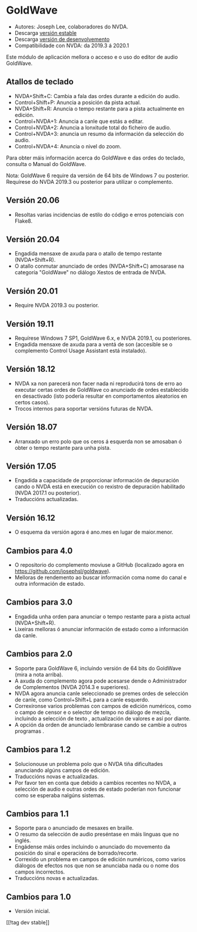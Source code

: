 # GoldWave #

* Autores: Joseph Lee, colaboradores do NVDA.
* Descarga [versión estable][1]
* Descarga [versión de desenvolvemento][2]
* Compatibilidade con NVDA: da 2019.3 á 2020.1

Este módulo de aplicación mellora o acceso e o uso do editor de audio
GoldWave.

## Atallos de teclado ##

* NVDA+Shift+C: Cambia a fala das ordes durante a edición do audio.
* Control+Shift+P: Anuncia a posición da pista actual.
* NVDA+Shift+R: Anuncia o tempo restante para a pista actualmente en
  edición.
* Control+NVDA+1: Anuncia a canle que estás a editar.
* Control+NVDA+2: Anuncia a lonxitude total do ficheiro de audio.
* Control+NVDA+3: anuncia un resumo da información da selección do audio.
* Control+NVDA+4: Anuncia o nivel do zoom.

Para obter máis información acerca do GoldWave e das ordes do teclado,
consulta o Manual do GoldWave.

Nota: GoldWave 6 require da versión de 64 bits de Windows 7 ou
posterior. Requírese do NVDA 2019.3 ou posterior para utilizar o
complemento.

## Versión 20.06

* Resoltas varias incidencias de estilo do código e erros potenciais con
  Flake8.

## Versión 20.04

* Engadida mensaxe de axuda para o atallo de tempo restante (NVDA+Shift+R).
* O atallo conmutar anunciado de ordes (NVDA+Shift+C) amosarase na categoría
  "GoldWave" no diálogo Xestos de entrada de NVDA.

## Versión 20.01

* Require NVDA 2019.3 ou posterior.

## Versión 19.11

* Requírese Windows 7 SP1, GoldWave 6.x, e NVDA 2019.1, ou posteriores.
* Engadida mensaxe de axuda para a ventá de son (accesible se o complemento
  Control Usage Assistant está instalado).

## Versión 18.12

* NVDA xa non parecerá non facer nada ni reproducirá tons de erro ao
  executar certas ordes de GoldWave co anunciado de ordes establecido en
  desactivado (isto podería resultar en comportamentos aleatorios en certos
  casos).
* Trocos internos para soportar versións futuras de NVDA.

## Versión 18.07

* Arranxado un erro polo que os ceros á esquerda non se amosaban ó obter o
  tempo restante para unha pista.

## Versión 17.05

* Engadida a capacidade de proporcionar información de depuración cando o
  NVDA está en execución co rexistro de depuración habilitado (NVDA 2017.1
  ou posterior).
* Traduccións actualizadas.

## Versión 16.12

* O esquema da versión agora é ano.mes en lugar de maior.menor.

## Cambios para 4.0

* O repositorio do complemento moviuse a GitHub (localizado agora en
  https://github.com/josephsl/goldwave).
* Melloras de rendemento ao buscar información coma nome do canal e outra
  información de estado.

## Cambios para 3.0

* Engadida unha orden para anunciar o tempo restante para a pista actual
  (NVDA+Shift+R).
* Lixeiras melloras ó anunciar información de estado como a información da
  canle.

## Cambios para 2.0

* Soporte para GoldWave 6, incluíndo versión de 64 bits do GoldWave (mira a
  nota arriba).
* A axuda do complemento agora pode acesarse dende o Administrador de
  Complementos (NVDA 2014.3 e superiores).
* NVDA agora anuncia canle seleccionado se premes ordes de selección de
  canle, como Control+Shift+L para a canle esquerdo.
* Correxíronse varios problemas con campos de edición numéricos, como o
  campo de censor e o selector de tempo no diálogo de mezcla, incluíndo a
  selección de texto , actualización de valores e así por diante.
* A opción da orden de anunciado lembrarase cando se cambie a outros
  programas .

## Cambios para 1.2

* Solucionouse un problema polo que o NVDA tiña dificultades anunciando
  algúns campos de edición.
* Traduccións novas e actualizadas.
* Por favor ten en conta que debido a cambios recentes no NVDA, a selección
  de audio e outras ordes de estado poderían non funcionar  como se esperaba
  nalgúns sistemas.

## Cambios para 1.1

* Soporte para o anunciado de mesaxes en braille.
* O resumo da selección de audio preséntase en máis linguas que no inglés.
* Engádense máis ordes incluindo o anunciado do movemento da posición do
  sinal e operacións de borrado/recorte.
* Correxido un problema en campos de edición numéricos, como varios diálogos
  de efectos nos que non se anunciaba nada ou o nome dos campos incorrectos.
* Traduccións novas e actualizadas.

## Cambios para 1.0

* Versión inicial.

[[!tag dev stable]]

[1]: https://addons.nvda-project.org/files/get.php?file=gwv

[2]: https://addons.nvda-project.org/files/get.php?file=gwv-dev
